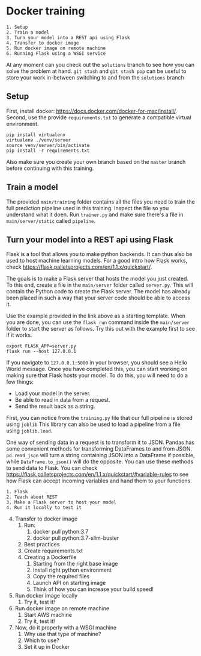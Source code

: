 # Docker training

    1. Setup
    2. Train a model
    3. Turn your model into a REST api using Flask
    4. Transfer to docker image
    5. Run docker image on remote machine
    6. Running Flask using a WSGI service

At any moment can you check out the `solutions` branch to see how you can solve the problem at hand.
`git stash` and `git stash pop` can be useful to store your work in-between switching to and from the `solutions` branch


## Setup
First, install docker: https://docs.docker.com/docker-for-mac/install/.
Second, use the provide `requirements.txt` to generate a compatible virtual environment.
```
pip install virtualenv
virtualenv ./venv/server
source venv/server/bin/activate
pip install -r requirements.txt
```

Also make sure you create your own branch based on the `master` branch before continuing with
this training.

## Train a model

The provided `main/training` folder contains all the files you need to train the full prediction
pipeline used in this training. Inspect the file so you understand what it doen. Run `trainer.py` and make sure there's a file in 
`main/server/static` called `pipeline`. 

## Turn your model into a REST api using Flask
Flask is a tool that allows you to make python backends. It can thus also be used to host machine learning models.
For a good intro how Flask works, check https://flask.palletsprojects.com/en/1.1.x/quickstart/.

The goals is to make a Flask server that hosts the model you just created. To this end, create
a file in the `main/server` folder called `server.py`. This will contain the Python code to
create the Flask server. The model has already been placed in such a way that your server code
should be able to access it.

Use the example provided in the link above as a starting template. 
When you are done, you can use the `flask run` command inside the `main/server` folder to
start the server as follows. Try this out with the example first to see if it works.
```
export FLASK_APP=server.py
flask run --host 127.0.0.1
```

If you navigate to `127.0.0.1:5000` in your browser, you should see a Hello World message. 
Once you have completed this, you can start working on making sure that Flask hosts your model.
To do this, you will need to do a few things:

- Load your model in the server.
- Be able to read in data from a request.
- Send the result back as a string.

First, you can notice from the `training.py` file that our full pipeline is stored using `joblib`
This library can also be used to load a pipeline from a file using `joblib.load`.

One way of sending data in a request is to transform it to JSON. Pandas has some convenient methods
for transforming DataFrames to and from JSON. `pd.read_json` will turn a string containing JSON into
a DataFrame if possible, while `DataFrame.to_json()` will do the opposite. You can use these methods
to send data to Flask. You can check https://flask.palletsprojects.com/en/1.1.x/quickstart/#variable-rules
to see how Flask can accept incoming variables and hand them to your functions.


    1. Flask
    2. Teach about REST
    3. Make a Flask server to host your model
    4. Run it locally to test it
4. Transfer to docker image
    1. Run:
        1. docker pull python:3.7
        2. docker pull python:3.7-slim-buster
    2. Best practices
    3. Create requirements.txt
    4. Creating a Dockerfile
        1. Starting from the right base image
        2. Install right python environment
        3. Copy the required files
        4. Launch API on starting image
        5. Think of how you can increase your build speed!
5. Run docker image locally
    1. Try it, test it!
6. Run docker image on remote machine
    1. Start AWS machine
    2. Try it, test it!
7. Now, do it properly with a WSGI machine
    1. Why use that type of machine?
    2. Which to use?
    3. Set it up in Docker
